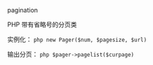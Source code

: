 pagination

PHP 带有省略号的分页类

实例化：
`php new Pager($num, $pagesize, $url)`

输出分页：
`php $pager->pagelist($curpage) `
